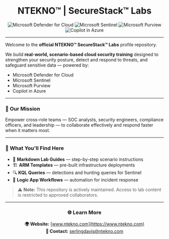 <div align="center">

# NTEKNO™ | SecureStack™ Labs  

![Microsoft Defender for Cloud](https://img.shields.io/badge/Microsoft%20Defender%20for%20Cloud-0078D4?style=for-the-badge&logo=microsoftazure&logoColor=white)
![Microsoft Sentinel](https://img.shields.io/badge/Microsoft%20Sentinel-008272?style=for-the-badge&logo=microsoft&logoColor=white)
![Microsoft Purview](https://img.shields.io/badge/Microsoft%20Purview-5C2D91?style=for-the-badge&logo=microsoft&logoColor=white)
![Copilot in Azure](https://img.shields.io/badge/Copilot%20in%20Azure-107C10?style=for-the-badge&logo=githubcopilot&logoColor=white)

</div>

---

Welcome to the **official NTEKNO™ SecureStack™ Labs** profile repository.  

We build **real-world, scenario-based cloud security training** designed to strengthen your security posture, detect and respond to threats, and safeguard sensitive data — powered by:  

- Microsoft Defender for Cloud  
- Microsoft Sentinel  
- Microsoft Purview  
- Copilot in Azure  

---

### 🔑 Our Mission  
Empower cross-role teams — SOC analysts, security engineers, compliance officers, and leadership — to collaborate effectively and respond faster when it matters most.  

---

### 📂 What You'll Find Here  

- 📄 **Markdown Lab Guides** — step-by-step scenario instructions  
- 🏗 **ARM Templates** — pre-built infrastructure deployments  
- 🔍 **KQL Queries** — detections and hunting queries for Sentinel  
- 🔄 **Logic App Workflows** — automation for incident response  

> ⚠️ **Note:** This repository is actively maintained. Access to lab content is restricted to approved collaborators.  

---

<div align="center">

### 🌐 Learn More  

**🌍 Website:** [www.ntekno.com](https://www.ntekno.com)  
**📧 Contact:** [serlingdavis@ntekno.com](mailto:serlingdavis@ntekno.com)  

</div>


